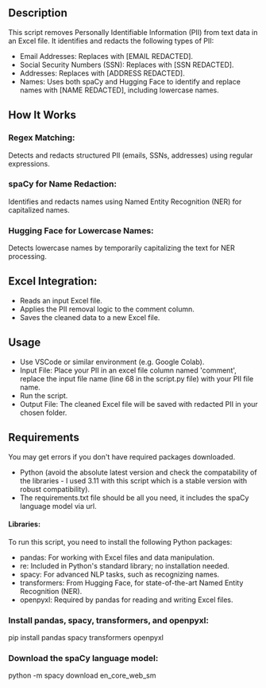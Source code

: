 ## Description
This script removes Personally Identifiable Information (PII) from text data in an Excel file. It identifies and redacts the following types of PII:

- Email Addresses: Replaces with [EMAIL REDACTED].
- Social Security Numbers (SSN): Replaces with [SSN REDACTED].
- Addresses: Replaces with [ADDRESS REDACTED].
- Names: Uses both spaCy and Hugging Face to identify and replace names with [NAME REDACTED], including lowercase names.

## How It Works
### Regex Matching:
Detects and redacts structured PII (emails, SSNs, addresses) using regular expressions.

### spaCy for Name Redaction:
Identifies and redacts names using Named Entity Recognition (NER) for capitalized names.

### Hugging Face for Lowercase Names:
Detects lowercase names by temporarily capitalizing the text for NER processing.

## Excel Integration:
- Reads an input Excel file.
- Applies the PII removal logic to the comment column.
- Saves the cleaned data to a new Excel file.
## Usage
- Use VSCode or similar environment (e.g. Google Colab). 
- Input File: Place your PII in an excel file column named 'comment', replace the input file name (line 68 in the script.py file) with your PII file name. 
- Run the script.
- Output File: The cleaned Excel file will be saved with redacted PII in your chosen folder.

## Requirements
You may get errors if you don't have required packages downloaded. 
- Python (avoid the absolute latest version and check the compatability of the libraries - I used 3.11 with this script which is a stable version with robust compatibility).
- The requirements.txt file should be all you need, it includes the spaCy language model via url. 
#### Libraries:
To run this script, you need to install the following Python packages:

- pandas: For working with Excel files and data manipulation.
- re: Included in Python's standard library; no installation needed.
- spacy: For advanced NLP tasks, such as recognizing names.
- transformers: From Hugging Face, for state-of-the-art Named Entity Recognition (NER).
- openpyxl: Required by pandas for reading and writing Excel files.

### **Install pandas, spacy, transformers, and openpyxl:** 
pip install pandas spacy transformers openpyxl
### **Download the spaCy language model:** 
python -m spacy download en_core_web_sm
